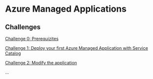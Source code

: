 # Azure Managed Applications 

## Challenges

[Challenge 0: Prerequizites](./Student/00-student-prereqs.md)

[Challenge 1: Deploy your first Azure Managed Application with Service Catalog](./Student/01-student-deploy_to_service_catalog.md)

[Challenge 2: Modify the application](./Student/02-student-modify_and_redeploy.md)

...